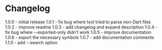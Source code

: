 # Changelog

1.0.0 - initial release
1.0.1 - fix bug where tool tried to parse non-Dart files
1.0.2 - improve readme
1.0.3 - add changelog and expand description
1.0.4 - fix bug where --exported-only didn't work
1.0.5 - improve documentation
1.0.6 - export the necessary symbols
1.0.7 - add documentation comments
1.1.0 - add --search option

